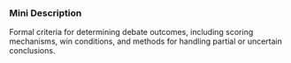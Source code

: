 ### Mini Description

Formal criteria for determining debate outcomes, including scoring mechanisms, win conditions, and methods for handling partial or uncertain conclusions.
